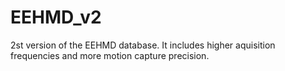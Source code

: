 # EEHMD_v2
2st version of the EEHMD database. It includes higher aquisition frequencies and more motion capture precision.


